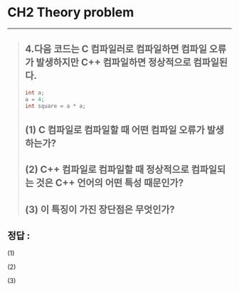 # CH2 Theory problem
---
> ## 4.다음 코드는 C 컴파일러로 컴파일하면 컴파일 오류가 발생하지만 C++ 컴파일하면 정상적으로 컴파일된다. 
> ```C++
>int a;
>a = 4;
>int square = a * a;
>```
> ## (1) C 컴파일로 컴파일할 때 어떤 컴파일 오류가 발생하는가?
> ## (2) C++ 컴파일로 컴파일할 때 정상적으로 컴파일되는 것은 C++ 언어의 어떤 특성 때문인가?
> ## (3) 이 특징이 가진 장단점은 무엇인가?


## __정답 :__
(1) 

(2) 

(3) 
